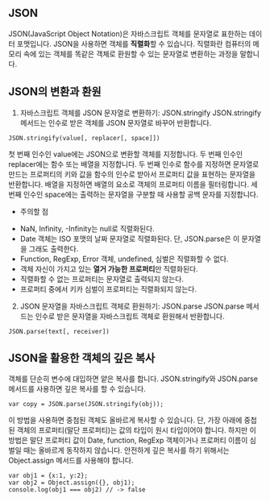 ## JSON

JSON(JavaScript Object Notation)은 자바스크립트 객체를 문자열로 표한하는 데이터 포맷입니다. JSON을 사용하면 객체를 **직렬화**할 수 있습니다. 직렬화란 컴퓨터의 메모리 속에 있는 객체를 똑같은 객체로 환원할 수 있는 문자열로 변환하는 과정을 말합니다.

## JSON의 변환과 환원

1. 자바스크립트 객체를 JSON 문자열로 변환하기: JSON.stringify
   JSON.stringify 메서드는 인수로 받은 객체를 JSON 문자열로 바꾸어 반환합니다.

```
JSON.stringify(value[, replacer[, space]])
```

첫 번째 인수인 value에는 JSON으로 변환할 객체를 지정합니다. 두 번째 인수인 replacer에는 함수 또는 배열을 지정합니다. 두 번째 인수로 함수를 지정하면 문자열로 만드는 프로퍼티의 키와 값을 함수의 인수로 받아서 프로퍼티 값을 표현하는 문자열을 반환합니다. 배열을 지정하면 배열의 요소로 객체의 프로퍼티 이름을 필터링합니다. 세 번째 인수인 space에는 출력하는 문자열을 구분할 때 사용할 공백 문자를 지정합니다.

- 주의할 점

* NaN, Infinity, -Infinity는 null로 직렬화된다.
* Date 객체는 ISO 포맷의 날짜 문자열로 직렬화된다. 단, JSON.parse은 이 문자열을 그래도 출력한다.
* Function, RegExp, Error 객체, undefined, 심벌은 직렬화할 수 없다.
* 객체 자신이 가지고 있는 **열거 가능한 프로퍼티**만 직렬화된다.
* 직렬화할 수 없는 프로퍼티는 문자열로 출력되지 않는다.
* 프로퍼티 중에서 키카 심벌이 프로퍼티는 직렬화되지 않는다.

2. JSON 문자열을 자바스크립트 객체로 환원하기: JSON.parse
   JSON.parse 메서드는 인수로 받은 문자열을 자바스크립트 객체로 환원해서 반환합니다.

```
JSON.parse(text[, receiver])
```

## JSON을 활용한 객체의 깊은 복사

객체를 단순히 변수에 대입하면 얕은 복사를 합니다. JSON.stringify와 JSON.parse 메서드를 사용하면 깊은 복사를 할 수 있습니다.

```
var copy = JSON.parse(JSON.stringify(obj));
```

이 방법을 사용하면 중첨된 객체도 올바르게 복사할 수 있습니다. 단, 가장 아래에 중첩된 객체의 프로퍼티(말단 프로퍼티)는 값의 타입이 원시 타입이어야 합니다.
하지만 이 방법은 말단 프로퍼티 값이 Date, function, RegExp 객체이거나 프로퍼티 이름이 심벌일 때는 올바르게 동작하지 않습니다. 안전하게 깊은 복사를 하기 위해서는 Object.assign 메서드를 사용해야 합니다.

```
var obj1 = {x:1, y:2};
var obj2 = Object.assign({}, obj1);
console.log(obj1 === obj2) // -> false
```
